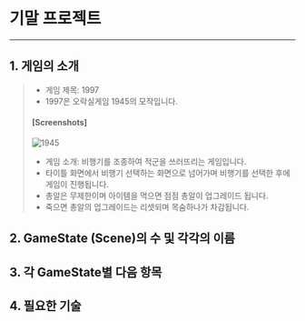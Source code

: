 # 기말 프로젝트
-----------------------------------
## 1. 게임의 소개
>+ 게임 제목: 1997
>+ 1997은 오락실게임 1945의 모작입니다.
>####      [Screenshots]
>![1945](https://user-images.githubusercontent.com/32861131/94033520-01159900-fdfc-11ea-866c-f875d918c8a6.png)
>+ 게임 소개: 비행기를 조종하여 적군을 쓰러뜨리는 게임입니다.
>+ 타이틀 화면에서 비행기 선택하는 화면으로 넘어가며 비행기를 선택한 후에 게임이 진행됩니다.
>+ 총알은 무제한이며 아이템을 먹으면 점점 총알이 업그레이드 됩니다.
>+ 죽으면 총알의 업그레이드는 리셋되며 목숨하나가 차감됩니다.
## 2. GameState (Scene)의 수 및 각각의 이름
>

## 3. 각 GameState별 다음 항목
>

## 4. 필요한 기술
>
